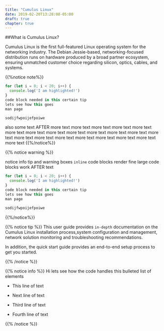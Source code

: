 ```yaml
---
title: "Cumulus Linux"
date: 2019-02-20T13:28:08-05:00
draft: true
chapter: true
---
```

##What is Cumulus Linux?

Cumulus Linux is the first full-featured Linux operating system for the networking industry. The Debian Jessie-based, networking-focused distribution runs on hardware produced by a broad partner ecosystem, ensuring unmatched customer choice regarding silicon, optics, cables, and systems.

{{%notice note%}}
```javascript
for (let i = 0; i < 20; i++) {
  console.log('I am highlighted!')
}
code block needed in this certain tip
lets see how this goes
man page

sodijfwpoijefpoiwe
```
also some text AFTER more text more text more text more text more text more text more text more text more text
more text more text more text more text more text more text more text more text more text more text more text 
more text
{{%/notice%}}

{{% notice warning %}}

notice info tip and warning boxes `inline` code blocks render fine large code blocks work AFTER text
```javascript
for (let i = 0; i < 20; i++) {
  console.log('I am highlighted!')
}
code block needed in this certain tip
lets see how this goes
man page

sodijfwpoijefpoiwe
```

{{%/notice%}}

{{% notice tip %}}
This user guide provides `in-depth` documentation on the
Cumulus Linux installation process,system configuration and management,
network solution monitoring and troubleshooting recommendations.

In addition, the quick start guide provides an end-to-end setup process to get you started.

{{% /notice %}}

{{% notice info %}}
Hi lets see how the code handles this bulleted list of elements

- This line of text

- Next line of text

- Third line of text

- Fourth line of text

{{% /notice %}}
